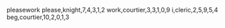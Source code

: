 pleasework
please,knight,7,4,3,1,2
work,courtier,3,3,1,0,9
i,cleric,2,5,9,5,4
beg,courtier,10,2,0,1,3